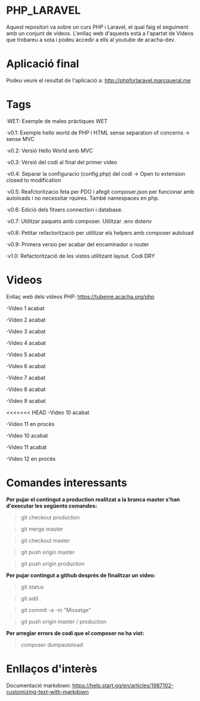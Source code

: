 # PHP_LARAVEL
Aquest repositori va sobre un curs PHP i Laravel, el qual faig el seguiment amb un conjunt de vídeos. L'enllaç web d'aquests està a l'apartat de Vídeos que trobareu a sota i podeu accedir a ells al youtube de acacha-dev.

# Aplicació final
Podeu veure el resultat de l'aplicació a: http://phpforlaravel.marcqueral.me

# Tags
·WET: Exemple de males pràctiques WET

·v0.1: Exemple hello world de PHP i HTML sense separation of concerns -> sense MVC

·v0.2: Versió Hello World amb MVC

·v0.3: Versió del codi al final del primer video

·v0.4: Separar la configuracio (config.php) del codi -> Open to extension closed to modification

·v0.5: Reafctoritzacio feta per PDO i afegit composer.json per funcionar amb autoloads i no necessitar rquires. També namespaces en php.

·v0.6: Edició dels fitxers connection i database.

·v0.7: Utilitzar paquets amb composer. Utilitzar .env dotenv

·v0.8: Petitar refactorització per utilitzar els helpers amb composer autoload

·v0.9: Primera versio per acabar del encaminador o router

·v1.0: Refactorització de les vistes utilitzant layout. Codi DRY


# Videos
Enllaç web dels vídeos PHP: https://tubeme.acacha.org/php

-Video 1 acabat

-Video 2 acabat

-Video 3 acabat

-Video 4 acabat

-Video 5 acabat

-Video 6 acabat

-Video 7 acabat

-Video 8 acabat

-Video 9 acabat

<<<<<<< HEAD
-Video 10 acabat

-Video 11 en procès

-Video 10 acabat 

-Video 11 acabat

-Video 12 en procès


# Comandes interessants
**Per pujar el contingut a production realitzat a la branca master s'han d'executar les següents comandes:**

>git checkout production 

>git merge master

>git checkout master

>git push origin master

>git push origin production

**Per pujar contingut a github després de finalitzar un vídeo:**

>git status

>git add .

>git commit -a -m "Missatge"

>git push origin master / production

**Per arreglar errors de codi que el composer no ha vist:**
>composer dumpautoload

# Enllaços d'interès
Documentació markdown: https://help.start.gg/en/articles/1987102-customizing-text-with-markdown
